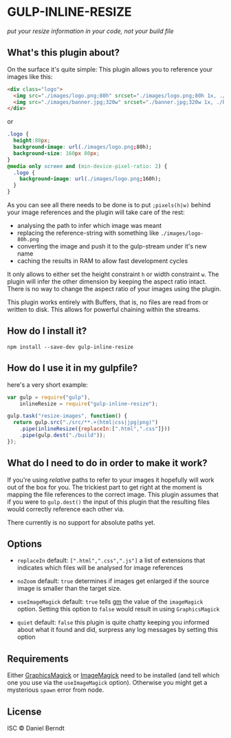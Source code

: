 # GULP-INLINE-RESIZE

_put your resize information in your code, not your build file_

## What's this plugin about?

On the surface it's quite simple: This plugin allows you to reference your images like this:

```html
<div class="logo">
  <img src="./images/logo.png;80h" srcset="./images/logo.png;80h 1x, ./images/logo.png;160h 2x" alt="logo">
  <img src="./images/banner.jpg;320w" srcset="./banner.jpg;320w 1x, ./banner.jpg;640w 2x" alt="banner">
</div>
```

or

```css
.logo {
  height:80px;
  background-image: url(./images/logo.png;80h);
  background-size: 160px 80px;
}
@media only screen and (min-device-pixel-ratio: 2) {
  .logo {
    background-image: url(./images/logo.png;160h);
  }
}
```

As you can see all there needs to be done is to put `;pixels(h|w)` behind your image references and the plugin will take care of the rest:

* analysing the path to infer which image was meant
* replacing the reference-string with something like `./images/logo-80h.png`
* converting the image and push it to the gulp-stream under it's new name
* caching the results in RAM to allow fast development cycles

It only allows to either set the height constraint `h` or width constraint `w`. The plugin will infer the other dimension by keeping the aspect ratio intact. There is no way to change the aspect ratio of your images using the plugin.

This plugin works entirely with Buffers, that is, no files are read from or written to disk. This allows for powerful chaining within the streams.

## How do I install it?

`npm install --save-dev gulp-inline-resize`

## How do I use it in my gulpfile?

here's a very short example:

```js
var gulp = require("gulp"),
    inlineResize = require("gulp-inline-resize");

gulp.task("resize-images", function() {
  return gulp.src("./src/**.+(html|css|jpg|png)")
    .pipe(inlineResize({replaceIn:[".html",".css"]}))
    .pipe(gulp.dest("./build"));
});

```

## What do I need to do in order to make it work?

If you're using _relative_ paths to refer to your images it hopefully will work out of the box for you. The trickiest part to get right at the moment is mapping the file references to the correct image. This plugin assumes that if you were to `gulp.dest()` the input of this plugin that the resulting files would correctly reference each other via.

There currently is no support for absolute paths yet.

## Options

* `replaceIn` default: `[".html",".css",".js"]`
  a list of extensions that indicates which files will be analysed for image references

* `noZoom` default: `true`
  determines if images get enlarged if the source image is smaller than the target size.

* `useImageMagick` default: `true`
tells [gm](https://github.com/aheckmann/gm) the value of the `imageMagick` option. Setting this option to `false` would result in using `GraphicsMagick`

* `quiet` default: `false`
this plugin is quite chatty keeping you informed about what it found and did, surpress any log messages by setting this option

## Requirements

Either [GraphicsMagick](http://www.graphicsmagick.org/) or [ImageMagick](http://www.imagemagick.org/) need to be installed (and tell which one you use via the `useImageMagick` option). Otherwise you might get a mysterious `spawn` error from node.

## License

ISC © Daniel Berndt